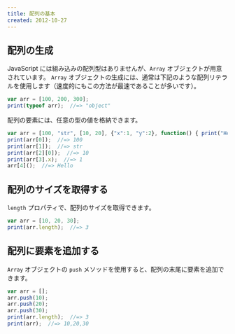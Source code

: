 ```yaml
---
title: 配列の基本
created: 2012-10-27
---
```


配列の生成
----

JavaScript には組み込みの配列型はありませんが、`Array` オブジェクトが用意されています。
`Array` オブジェクトの生成には、通常は下記のような配列リテラルを使用します（速度的にもこの方法が最速であることが多いです）。

```javascript
var arr = [100, 200, 300];
print(typeof arr);  //=> "object"
```

配列の要素には、任意の型の値を格納できます。

```javascript
var arr = [100, "str", [10, 20], {"x":1, "y":2}, function() { print("Hello");}];
print(arr[0]);  //=> 100
print(arr[1]);  //=> str
print(arr[2][0]);  //=> 10
print(arr[3].x);  //=> 1
arr[4]();  //=> Hello
```


配列のサイズを取得する
----

`length` プロパティで、配列のサイズを取得できます。

```javascript
var arr = [10, 20, 30];
print(arr.length);  //=> 3
```


配列に要素を追加する
----

`Array` オブジェクトの `push` メソッドを使用すると、配列の末尾に要素を追加できます。

```javascript
var arr = [];
arr.push(10);
arr.push(20);
arr.push(30);
print(arr.length);  //=> 3
print(arr);  //=> 10,20,30
```

